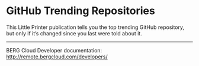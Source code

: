 # GitHub Trending Repositories

This Little Printer publication tells you the top trending GitHub repository,
but only if it’s changed since you last were told about it.

----

BERG Cloud Developer documentation: http://remote.bergcloud.com/developers/

